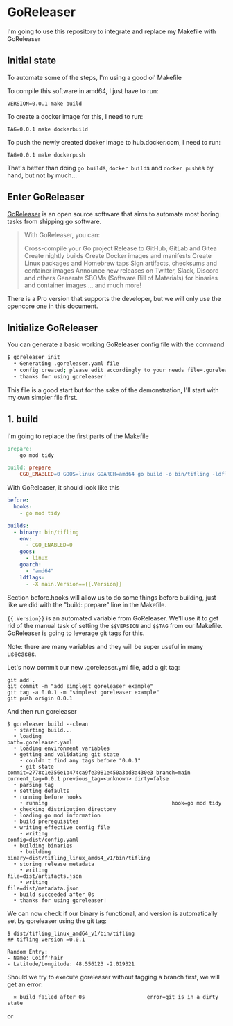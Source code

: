 # GoReleaser

I'm going to use this repository to integrate and replace my Makefile with GoReleaser

## Initial state

To automate some of the steps, I'm using a good ol' Makefile

To compile this software in amd64, I just have to run:

```
VERSION=0.0.1 make build
```

To create a docker image for this, I need to run:

```
TAG=0.0.1 make dockerbuild
```

To push the newly created docker image to hub.docker.com, I need to run:

```
TAG=0.0.1 make dockerpush
```

That's better than doing `go build`s, `docker build`s and `docker push`es by hand, but not by much...

## Enter GoReleaser

[GoReleaser](https://goreleaser.com/) is an open source software that aims to automate most boring tasks from shipping go software. 

> With GoReleaser, you can:
>
>    Cross-compile your Go project
>    Release to GitHub, GitLab and Gitea
>    Create nightly builds
>    Create Docker images and manifests
>    Create Linux packages and Homebrew taps
>    Sign artifacts, checksums and container images
>    Announce new releases on Twitter, Slack, Discord and others
>    Generate SBOMs (Software Bill of Materials) for binaries and container images
>    ... and much more!

There is a Pro version that supports the developer, but we will only use the opencore one in this document.

## Initialize GoReleaser

You can generate a basic working GoReleaser config file with the command

```bash
$ goreleaser init
  • Generating .goreleaser.yaml file
  • config created; please edit accordingly to your needs file=.goreleaser.yaml
  • thanks for using goreleaser!
```

This file is a good start but for the sake of the demonstration, I'll start with my own simpler file first.

## 1. build

I'm going to replace the first parts of the Makefile

```makefile
prepare:
	go mod tidy

build: prepare
	CGO_ENABLED=0 GOOS=linux GOARCH=amd64 go build -o bin/tifling -ldflags "-X main.Version=$$VERSION" main.go
```

With GoReleaser, it should look like this

```yaml
before:
  hooks:
    - go mod tidy

builds:
  - binary: bin/tifling
    env:
      - CGO_ENABLED=0
    goos:
      - linux
    goarch:
      - "amd64"
    ldflags:
      - -X main.Version=={{.Version}}
```

Section before.hooks will allow us to do some things before building, just like we did with the "build: prepare" line in the Makefile.

`{{.Version}}` is an automated variable from GoReleaser. We'll use it to get rid of the manual task of setting the `$$VERSION` and `$$TAG` from our Makefile. GoReleaser is going to leverage git tags for this.

Note: there are many variables and they will be super useful in many usecases. 

Let's now commit our new .goreleaser.yml file, add a git tag:

```
git add .
git commit -m "add simplest goreleaser example"
git tag -a 0.0.1 -m "simplest goreleaser example"
git push origin 0.0.1
```

And then run goreleaser

```
$ goreleaser build --clean
  • starting build...
  • loading                                          path=.goreleaser.yaml
  • loading environment variables
  • getting and validating git state
    • couldn't find any tags before "0.0.1"
    • git state                                      commit=2778c1e356e1b474ca9fe3081e450a3bd8a430e3 branch=main current_tag=0.0.1 previous_tag=<unknown> dirty=false
  • parsing tag
  • setting defaults
  • running before hooks
    • running                                        hook=go mod tidy
  • checking distribution directory
  • loading go mod information
  • build prerequisites
  • writing effective config file
    • writing                                        config=dist/config.yaml
  • building binaries
    • building                                       binary=dist/tifling_linux_amd64_v1/bin/tifling
  • storing release metadata
    • writing                                        file=dist/artifacts.json
    • writing                                        file=dist/metadata.json
  • build succeeded after 0s
  • thanks for using goreleaser!
```

We can now check if our binary is functional, and version is automatically set by goreleaser using the git tag:

```
$ dist/tifling_linux_amd64_v1/bin/tifling
## tifling version =0.0.1

Random Entry:
- Name: Coiff'hair
- Latitude/Longitude: 48.556123 -2.019321
```

Should we try to execute goreleaser without tagging a branch first, we will get an error:

```
  ⨯ build failed after 0s                    error=git is in a dirty state
```

or 

```
```
